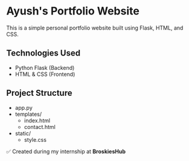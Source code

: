 # Ayush's Portfolio Website

This is a simple personal portfolio website built using Flask, HTML, and CSS.

## Technologies Used
- Python Flask (Backend)
- HTML & CSS (Frontend)

## Project Structure
- app.py
- templates/
  - index.html
  - contact.html
- static/
  - style.css

✅ Created during my internship at **BroskiesHub**
